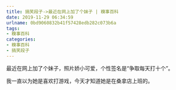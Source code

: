 ```yaml
---
title: 搞笑段子->最近在网上加了个妹子 | 糗事百科
date: 2019-11-29 06:34:59
urlname: 0bd9060832b41f57428edb282c073b6a
tags: 
- 糗事百科
categories:
- 糗事百科
- 搞笑段子
---
```

最近在网上加了个妹子，照片娇小可爱，个性签名是“争取每天打十个”。

我一直以为她是喜欢打游戏，今天才知道她是在桑拿店上班的。


